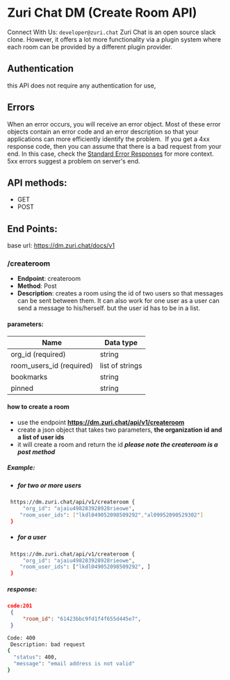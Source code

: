 # Zuri Chat DM (Create Room API)

Connect With Us: `developer@zuri.chat`
Zuri Chat is an open source slack clone. However, it offers a lot more functionality via a plugin system where each room can be provided by a different plugin provider.
​
## **Authentication**
this API does not require any authentication for use, 

## **Errors**
When an error occurs, you will receive an error object. Most of these error objects contain an error code and an error description so that your applications can more efficiently identify the problem.
​
If you get a 4xx response code, then you can assume that there is a bad request from your end. In this case, 
check the [Standard Error Responses](#standard-error-responses) for more context.
​
5xx errors suggest a problem on server's end.
​
​
​
## API methods:
- GET
- POST

## End Points:
base url: https://dm.zuri.chat/docs/v1
### /createroom
- **Endpoint**: createroom
- **Method**: Post
- **Description**: creates a room using the id of two users so that messages can be sent between them. It can also work for one user as a user can send a message to his/herself. but the user id has to be in a list.
#### parameters: 
| Name | Data type |
|--------|-------------|
| org_id (required)| string |
| room_users_id (required) | list of strings |
| bookmarks| string |
| pinned| string |

#### how to create a room 
- use the endpoint **https://dm.zuri.chat/api/v1/createroom**
- create a json object that takes two parameters, **the organization id and a list of user ids**
- it will create a room and return the id
***please note the createroom is a post method***


##### Example: 
- ##### for two or more users

```sh
 https://dm.zuri.chat/api/v1/createroom { 
     "org_id": "ajaiu498283928928rieowe",
    "room_user_ids": ["lkdl049052098509292","al09952090529302"]
 }
```
- ##### for a user

```sh
 https://dm.zuri.chat/api/v1/createroom { 
     "org_id": "ajaiu498283928928rieowe",
    "room_user_ids": ["lkdl049052098509292", ]
 }
```
##### response:

```json
code:201
 { 
     "room_id": "61423bbc9fd1f4f655d445e7",
 }
```

``` sh
Code: 400
 Description: bad request
{
  "status": 400,
  "message": "email address is not valid"
}
```



